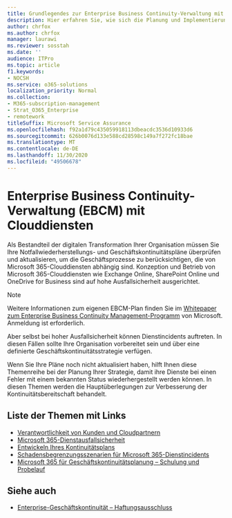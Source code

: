 ```yaml
---
title: Grundlegendes zur Enterprise Business Continuity-Verwaltung mit Clouddiensten
description: Hier erfahren Sie, wie sich die Planung und Implementierung von Geschäftskontinuität ändert, wenn Clouddienste Bestandteil Ihres IT-Angebots sind.
author: chrfox
ms.author: chrfox
manager: laurawi
ms.reviewer: sosstah
ms.date: ''
audience: ITPro
ms.topic: article
f1.keywords:
- NOCSH
ms.service: o365-solutions
localization_priority: Normal
ms.collection:
- M365-subscription-management
- Strat_O365_Enterprise
- remotework
titleSuffix: Microsoft Service Assurance
ms.openlocfilehash: f92a1d79c435059918113dbeacdc3536d10933d6
ms.sourcegitcommit: 626b0076d133e588cd28598c149a7f272fc18bae
ms.translationtype: MT
ms.contentlocale: de-DE
ms.lasthandoff: 11/30/2020
ms.locfileid: "49506678"
---
```

# <a name="enterprise-business-continuity-management-ebcm-with-cloud-services"></a>Enterprise Business Continuity-Verwaltung (EBCM) mit Clouddiensten

Als Bestandteil der digitalen Transformation Ihrer Organisation müssen Sie Ihre Notfallwiederherstellungs- und Geschäftskontinuitätspläne überprüfen und aktualisieren, um die Geschäftsprozesse zu berücksichtigen, die von Microsoft 365-Clouddiensten abhängig sind. Konzeption und Betrieb von Microsoft 365-Clouddiensten wie Exchange Online, SharePoint Online und OneDrive for Business sind auf hohe Ausfallsicherheit ausgerichtet.

> [!NOTE]
> Weitere Informationen zum eigenen EBCM-Plan finden Sie im [Whitepaper zum Enterprise Business Continuity Management-Programm](https://go.microsoft.com/fwlink/?linkid=2121521) von Microsoft. Anmeldung ist erforderlich.

Aber selbst bei hoher Ausfallsicherheit können Dienstincidents auftreten. In diesen Fällen sollte Ihre Organisation vorbereitet sein und über eine definierte Geschäftskontinuitätsstrategie verfügen.

Wenn Sie Ihre Pläne noch nicht aktualisiert haben, hilft Ihnen diese Themenreihe bei der Planung Ihrer Strategie, damit ihre Dienste bei einen Fehler mit einem bekannten Status wiederhergestellt werden können. In diesen Themen werden die Hauptüberlegungen zur Verbesserung der Kontinuitätsbereitschaft behandelt.

## <a name="list-of-topics-with-links"></a>Liste der Themen mit Links

- [Verantwortlichkeit von Kunden und Cloudpartnern](assurance-customer-and-cloud-partner-ebcm-responsibilities.md)
- [Microsoft 365-Dienstausfallsicherheit](assurance-m365-service-resiliency.md)
- [Entwickeln Ihres Kontinuitätsplans](assurance-developing-your-ebcm-plan.md)
- [Schadensbegrenzungsszenarien für Microsoft 365-Dienstincidents](assurance-microsoft-365-mitigations.md)
- [Microsoft 365 für Geschäftskontinuitätsplanung – Schulung und Probelauf](assurance-ebcm-plan-rehearsal-and-user-training.md)

## <a name="see-also"></a>Siehe auch

- [Enterprise-Geschäftskontinuität – Haftungsausschluss](assurance-ebcm-legal-disclaimer.md)
